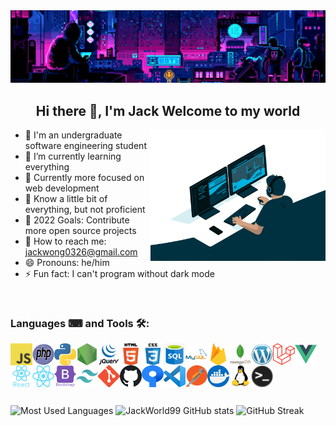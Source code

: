 <img width="100%" height="40%" src="./img/banner.gif">
<h2 align="center">Hi there 👋, I'm Jack Welcome to my world</h2>
<img align="right" alt="Coding" width="280" src="./img/programmer.gif">

- 🔭 I'm an undergraduate software engineering student
- 🌱 I’m currently learning everything
- 🚩 Currently more focused on web development
- 👻 Know a little bit of everything, but not proficient
- 🥅 2022 Goals: Contribute more open source projects
- 📧 How to reach me: jackwong0326@gmail.com
- 😄 Pronouns: he/him
- ⚡ Fun fact: I can't program without dark mode

<br>

### Languages ⌨ and Tools 🛠:

<img align="left" alt="JavaScript" width="35px" height="35px" src="./img/javascript.png"/>
<img align="left" alt="PHP" width="35px" height="35px" src="./img/php.png"/>
<img align="left" alt="Python" width="35px" height="35px" src="./img/python.png"/>
<img align="left" alt="Node.js" width="35px" height="35px" src="./img/nodejs.png"/>
<img align="left" alt="jQuery" width="35px" height="35px" src="./img/jQuery.png"/>
<img align="left" alt="HTML5" width="35px" height="35px" src="./img/html.png"/>
<img align="left" alt="CSS3" width="35px" height="35px" src="./img/css.png"/>
<img align="left" alt="SQL" width="35px" height="35px" src="./img/sql.png"/>
<img align="left" alt="MySQL" width="35px" height="35px" src="./img/mysql.svg"/>
<img align="left" alt="firebase" width="35px" height="35px" src="./img//firebase.svg"/>
<img align="left" alt="Mongodb" width="35px" height="35px" src="./img/mongodb.svg"/>
<img align="left" alt="Wordpress" width="35px" height="35px" src="./img/wordpress.png"/>
<img align="left" alt="Laravel" width="35px" height="35px" src="./img/laravel.png"/>
<img align="left" alt="Vue js" width="35px" height="35px" src="./img/vue.png"/>
<img align="left" alt="React" width="35px" height="35px" src="./img/react.svg"/>
<img align="left" alt="ReactNative" width="35px" height="35px" src="./img/react-native.svg"/>
<img align="left" alt="Bootstrap" width="35px" height="35px" src="./img/bootstrap.svg"/>
<img align="left" alt="tailwindcss" width="35px" height="35px" src="./img/tailwindcss.svg"/>
<img align="left" alt="Git" width="35px" height="35px" src="./img/git.png" />
<img align="left" alt="GitHub" width="35px" height="35px" src="./img/Github.png" />
<img align="left" alt="Sourcetree" width="35px" height="35px" src="./img/Sourcetree.png"/>
<img align="left" alt="Vscode" width="35px" height="35px" src="./img/vscode.png"/>
<img align="left" alt="Postman" width="35px" height="35px" src="./img/postman.png"/>
<img align="left" alt="Docker" width="35px" height="35px" src="./img/docker.png" />
<img align="left" alt="Linux" width="35px" height="35px" src="./img/linux.svg" />
<img align="left" alt="Terminal" width="35px" height="35px" src="./img/terminal.png"/>
<br><br><br><br><br>

![Most Used Languages](https://github-readme-stats.vercel.app/api/top-langs/?username=JackWorld99&show_icons=true&locale=en&layout=compact&theme=tokyonight)
![JackWorld99 GitHub stats](https://github-readme-stats.vercel.app/api?username=JackWorld99&show_icons=true&locale=en&layout=compact&theme=tokyonight)
![GitHub Streak](https://github-readme-streak-stats.herokuapp.com?user=JackWorld99&theme=tokyonight)
